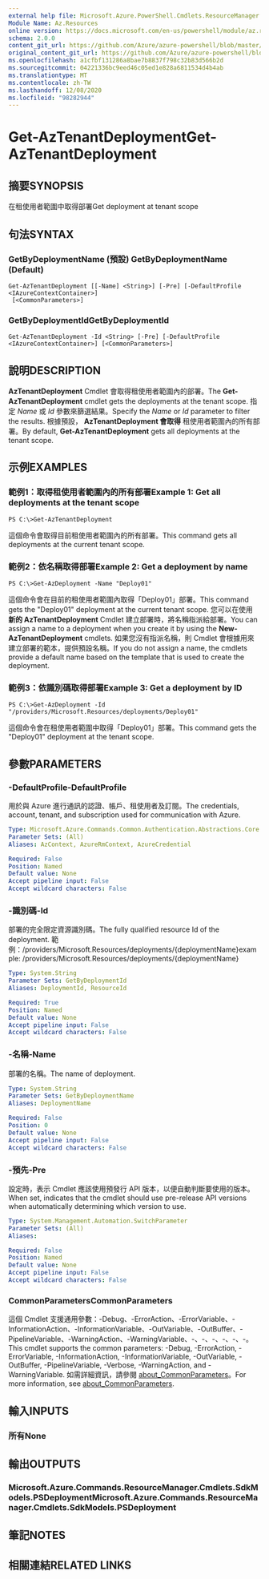 ```yaml
---
external help file: Microsoft.Azure.PowerShell.Cmdlets.ResourceManager.dll-Help.xml
Module Name: Az.Resources
online version: https://docs.microsoft.com/en-us/powershell/module/az.resources/get-aztenantdeployment
schema: 2.0.0
content_git_url: https://github.com/Azure/azure-powershell/blob/master/src/Resources/Resources/help/Get-AzTenantDeployment.md
original_content_git_url: https://github.com/Azure/azure-powershell/blob/master/src/Resources/Resources/help/Get-AzTenantDeployment.md
ms.openlocfilehash: a1cfbf131286a8bae7b8837f798c32b83d566b2d
ms.sourcegitcommit: 04221336bc9eed46c05ed1e828a6811534d4b4ab
ms.translationtype: MT
ms.contentlocale: zh-TW
ms.lasthandoff: 12/08/2020
ms.locfileid: "98282944"
---
```

# <span data-ttu-id="6afe5-101">Get-AzTenantDeployment</span><span class="sxs-lookup"><span data-stu-id="6afe5-101">Get-AzTenantDeployment</span></span>

## <span data-ttu-id="6afe5-102">摘要</span><span class="sxs-lookup"><span data-stu-id="6afe5-102">SYNOPSIS</span></span>
<span data-ttu-id="6afe5-103">在租使用者範圍中取得部署</span><span class="sxs-lookup"><span data-stu-id="6afe5-103">Get deployment at tenant scope</span></span>

## <span data-ttu-id="6afe5-104">句法</span><span class="sxs-lookup"><span data-stu-id="6afe5-104">SYNTAX</span></span>

### <span data-ttu-id="6afe5-105">GetByDeploymentName (預設) </span><span class="sxs-lookup"><span data-stu-id="6afe5-105">GetByDeploymentName (Default)</span></span>
```
Get-AzTenantDeployment [[-Name] <String>] [-Pre] [-DefaultProfile <IAzureContextContainer>]
 [<CommonParameters>]
```

### <span data-ttu-id="6afe5-106">GetByDeploymentId</span><span class="sxs-lookup"><span data-stu-id="6afe5-106">GetByDeploymentId</span></span>
```
Get-AzTenantDeployment -Id <String> [-Pre] [-DefaultProfile <IAzureContextContainer>] [<CommonParameters>]
```

## <span data-ttu-id="6afe5-107">說明</span><span class="sxs-lookup"><span data-stu-id="6afe5-107">DESCRIPTION</span></span>
<span data-ttu-id="6afe5-108">**AzTenantDeployment** Cmdlet 會取得租使用者範圍內的部署。</span><span class="sxs-lookup"><span data-stu-id="6afe5-108">The **Get-AzTenantDeployment** cmdlet gets the deployments at the tenant scope.</span></span>
<span data-ttu-id="6afe5-109">指定 *Name* 或 *Id* 參數來篩選結果。</span><span class="sxs-lookup"><span data-stu-id="6afe5-109">Specify the *Name* or *Id* parameter to filter the results.</span></span>
<span data-ttu-id="6afe5-110">根據預設， **AzTenantDeployment 會取得** 租使用者範圍內的所有部署。</span><span class="sxs-lookup"><span data-stu-id="6afe5-110">By default, **Get-AzTenantDeployment** gets all deployments at the tenant scope.</span></span>

## <span data-ttu-id="6afe5-111">示例</span><span class="sxs-lookup"><span data-stu-id="6afe5-111">EXAMPLES</span></span>

### <span data-ttu-id="6afe5-112">範例1：取得租使用者範圍內的所有部署</span><span class="sxs-lookup"><span data-stu-id="6afe5-112">Example 1: Get all deployments at the tenant scope</span></span>
```
PS C:\>Get-AzTenantDeployment
```

<span data-ttu-id="6afe5-113">這個命令會取得目前租使用者範圍內的所有部署。</span><span class="sxs-lookup"><span data-stu-id="6afe5-113">This command gets all deployments at the current tenant scope.</span></span>

### <span data-ttu-id="6afe5-114">範例2：依名稱取得部署</span><span class="sxs-lookup"><span data-stu-id="6afe5-114">Example 2: Get a deployment by name</span></span>
```
PS C:\>Get-AzDeployment -Name "Deploy01"
```

<span data-ttu-id="6afe5-115">這個命令會在目前的租使用者範圍內取得「Deploy01」部署。</span><span class="sxs-lookup"><span data-stu-id="6afe5-115">This command gets the "Deploy01" deployment at the current tenant scope.</span></span>
<span data-ttu-id="6afe5-116">您可以在使用 **新的 AzTenantDeployment** Cmdlet 建立部署時，將名稱指派給部署。</span><span class="sxs-lookup"><span data-stu-id="6afe5-116">You can assign a name to a deployment when you create it by using the **New-AzTenantDeployment** cmdlets.</span></span>
<span data-ttu-id="6afe5-117">如果您沒有指派名稱，則 Cmdlet 會根據用來建立部署的範本，提供預設名稱。</span><span class="sxs-lookup"><span data-stu-id="6afe5-117">If you do not assign a name, the cmdlets provide a default name based on the template that is used to create the deployment.</span></span>

### <span data-ttu-id="6afe5-118">範例3：依識別碼取得部署</span><span class="sxs-lookup"><span data-stu-id="6afe5-118">Example 3: Get a deployment by ID</span></span>
```
PS C:\>Get-AzDeployment -Id "/providers/Microsoft.Resources/deployments/Deploy01"
```

<span data-ttu-id="6afe5-119">這個命令會在租使用者範圍中取得「Deploy01」部署。</span><span class="sxs-lookup"><span data-stu-id="6afe5-119">This command gets the "Deploy01" deployment at the tenant scope.</span></span>

## <span data-ttu-id="6afe5-120">參數</span><span class="sxs-lookup"><span data-stu-id="6afe5-120">PARAMETERS</span></span>

### <span data-ttu-id="6afe5-121">-DefaultProfile</span><span class="sxs-lookup"><span data-stu-id="6afe5-121">-DefaultProfile</span></span>
<span data-ttu-id="6afe5-122">用於與 Azure 進行通訊的認證、帳戶、租使用者及訂閱。</span><span class="sxs-lookup"><span data-stu-id="6afe5-122">The credentials, account, tenant, and subscription used for communication with Azure.</span></span>

```yaml
Type: Microsoft.Azure.Commands.Common.Authentication.Abstractions.Core.IAzureContextContainer
Parameter Sets: (All)
Aliases: AzContext, AzureRmContext, AzureCredential

Required: False
Position: Named
Default value: None
Accept pipeline input: False
Accept wildcard characters: False
```

### <span data-ttu-id="6afe5-123">-識別碼</span><span class="sxs-lookup"><span data-stu-id="6afe5-123">-Id</span></span>
<span data-ttu-id="6afe5-124">部署的完全限定資源識別碼。</span><span class="sxs-lookup"><span data-stu-id="6afe5-124">The fully qualified resource Id of the deployment.</span></span>
<span data-ttu-id="6afe5-125">範例：/providers/Microsoft.Resources/deployments/{deploymentName}</span><span class="sxs-lookup"><span data-stu-id="6afe5-125">example: /providers/Microsoft.Resources/deployments/{deploymentName}</span></span>

```yaml
Type: System.String
Parameter Sets: GetByDeploymentId
Aliases: DeploymentId, ResourceId

Required: True
Position: Named
Default value: None
Accept pipeline input: False
Accept wildcard characters: False
```

### <span data-ttu-id="6afe5-126">-名稱</span><span class="sxs-lookup"><span data-stu-id="6afe5-126">-Name</span></span>
<span data-ttu-id="6afe5-127">部署的名稱。</span><span class="sxs-lookup"><span data-stu-id="6afe5-127">The name of deployment.</span></span>

```yaml
Type: System.String
Parameter Sets: GetByDeploymentName
Aliases: DeploymentName

Required: False
Position: 0
Default value: None
Accept pipeline input: False
Accept wildcard characters: False
```

### <span data-ttu-id="6afe5-128">-預先</span><span class="sxs-lookup"><span data-stu-id="6afe5-128">-Pre</span></span>
<span data-ttu-id="6afe5-129">設定時，表示 Cmdlet 應該使用預發行 API 版本，以便自動判斷要使用的版本。</span><span class="sxs-lookup"><span data-stu-id="6afe5-129">When set, indicates that the cmdlet should use pre-release API versions when automatically determining which version to use.</span></span>

```yaml
Type: System.Management.Automation.SwitchParameter
Parameter Sets: (All)
Aliases:

Required: False
Position: Named
Default value: None
Accept pipeline input: False
Accept wildcard characters: False
```

### <span data-ttu-id="6afe5-130">CommonParameters</span><span class="sxs-lookup"><span data-stu-id="6afe5-130">CommonParameters</span></span>
<span data-ttu-id="6afe5-131">這個 Cmdlet 支援通用參數：-Debug、-ErrorAction、-ErrorVariable、-InformationAction、-InformationVariable、-OutVariable、-OutBuffer、-PipelineVariable、-WarningAction、-WarningVariable、-、-、-、-、-、-。</span><span class="sxs-lookup"><span data-stu-id="6afe5-131">This cmdlet supports the common parameters: -Debug, -ErrorAction, -ErrorVariable, -InformationAction, -InformationVariable, -OutVariable, -OutBuffer, -PipelineVariable, -Verbose, -WarningAction, and -WarningVariable.</span></span> <span data-ttu-id="6afe5-132">如需詳細資訊，請參閱 [about_CommonParameters](http://go.microsoft.com/fwlink/?LinkID=113216)。</span><span class="sxs-lookup"><span data-stu-id="6afe5-132">For more information, see [about_CommonParameters](http://go.microsoft.com/fwlink/?LinkID=113216).</span></span>

## <span data-ttu-id="6afe5-133">輸入</span><span class="sxs-lookup"><span data-stu-id="6afe5-133">INPUTS</span></span>

### <span data-ttu-id="6afe5-134">所有</span><span class="sxs-lookup"><span data-stu-id="6afe5-134">None</span></span>

## <span data-ttu-id="6afe5-135">輸出</span><span class="sxs-lookup"><span data-stu-id="6afe5-135">OUTPUTS</span></span>

### <span data-ttu-id="6afe5-136">Microsoft.Azure.Commands.ResourceManager.Cmdlets.SdkModels.PSDeployment</span><span class="sxs-lookup"><span data-stu-id="6afe5-136">Microsoft.Azure.Commands.ResourceManager.Cmdlets.SdkModels.PSDeployment</span></span>

## <span data-ttu-id="6afe5-137">筆記</span><span class="sxs-lookup"><span data-stu-id="6afe5-137">NOTES</span></span>

## <span data-ttu-id="6afe5-138">相關連結</span><span class="sxs-lookup"><span data-stu-id="6afe5-138">RELATED LINKS</span></span>
